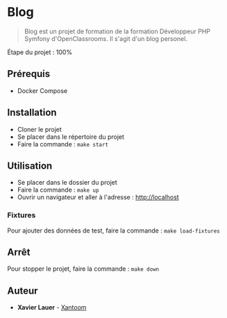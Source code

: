 # Blog #

> Blog est un projet de formation de la formation Développeur PHP Symfony d'OpenClassrooms. Il s'agit d'un blog personel.

Étape du projet : 100%

## Prérequis ##

- Docker Compose

## Installation ##

- Cloner le projet
- Se placer dans le répertoire du projet
- Faire la commande : ```make start```
  
## Utilisation ##

- Se placer dans le dossier du projet
- Faire la commande : ```make up```
- Ouvrir un navigateur et aller à l'adresse : [http://localhost](http://localhost)

### Fixtures ###
Pour ajouter des données de test, faire la commande : ```make load-fixtures```

## Arrêt ##
Pour stopper le projet, faire la commande : ```make down```

## Auteur ##
* **Xavier Lauer** - [Xantoom](https://github.com/Xantoom)
